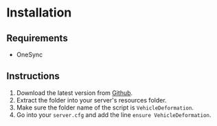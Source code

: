 # Installation

## Requirements <a href="#requirements" id="requirements"></a>

* OneSync

## Instructions <a href="#instructions" id="instructions"></a>

1. Download the latest version from [Github](https://github.com/Kiminaze/VehicleDeformation/releases/latest).
2. Extract the folder into your server's resources folder.
3. Make sure the folder name of the script is `VehicleDeformation`.
4. Go into your `server.cfg` and add the line `ensure VehicleDeformation`.
